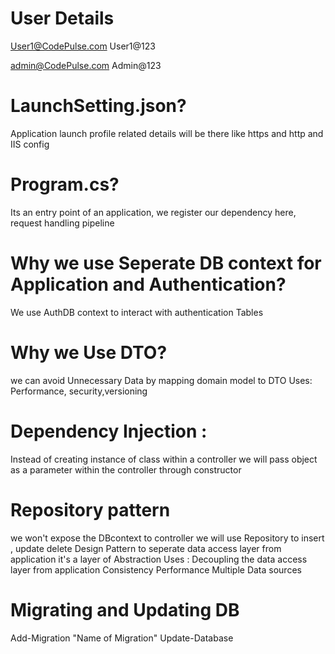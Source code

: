# User Details
User1@CodePulse.com
User1@123

admin@CodePulse.com
Admin@123

# LaunchSetting.json?
Application launch profile related details will be there like https and http and IIS config

# Program.cs?
Its an entry point of an application, we register our dependency here, request handling pipeline


# Why we use Seperate DB context for Application and Authentication?
We use AuthDB context to interact with authentication Tables

# Why we Use DTO?
we can avoid Unnecessary Data by mapping domain model to DTO
Uses: Performance, security,versioning


# Dependency Injection :
Instead of creating instance of class within a controller we will pass object as a parameter within the controller through constructor

# Repository pattern
we won't expose the DBcontext to controller we will use Repository to insert , update delete
Design Pattern to seperate data access layer from application
it's a layer of Abstraction
Uses :
Decoupling the data access layer from application
Consistency
Performance
Multiple Data sources

# Migrating and Updating DB
Add-Migration "Name of Migration"
Update-Database